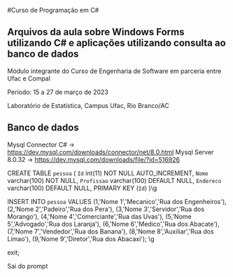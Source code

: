 #Curso de Programação em C#
## Arquivos da aula sobre Windows Forms utilizando C# e aplicações utilizando consulta ao banco de dados

Módulo integrante do Curso de Engenharia de Software em parceria entre Ufac e Compal

Período: 15 a 27 de março de 2023

Laboratório de Estatística, Campus Ufac, Rio Branco/AC

## Banco de dados

Mysql Connector C# -> https://dev.mysql.com/downloads/connector/net/8.0.html
Mysql Server 8.0.32 -> https://dev.mysql.com/downloads/file/?id=516926

CREATE TABLE `pessoa` (
  `Id` int(11) NOT NULL AUTO_INCREMENT,
  `Nome` varchar(100) NOT NULL,
  `Profissao` varchar(100) DEFAULT NULL,
  `Endereco` varchar(100) DEFAULT NULL,
  PRIMARY KEY (`Id`)
)\g

INSERT INTO `pessoa` VALUES
(1,'Nome 1','Mecanico','Rua dos Engenheiros'),
(2,'Nome 2','Padeiro','Rua dos Pera'),
(3,'Nome 3','Servidor','Rua dos Morango'),
(4,'Nome 4','Comerciante','Rua das Uvas'),
(5,'Nome 5','Advogado','Rua dos Laranja'),
(6,'Nome 6','Medico','Rua dos Abacate'),
(7,'Nome 7','Vendedor','Rua dos Banana'),
(8,'Nome 8','Auxiliar','Rua dos Limao'),
(9,'Nome 9','Diretor','Rua dos Abacaxi');
\g

exit;

Sai do prompt 

